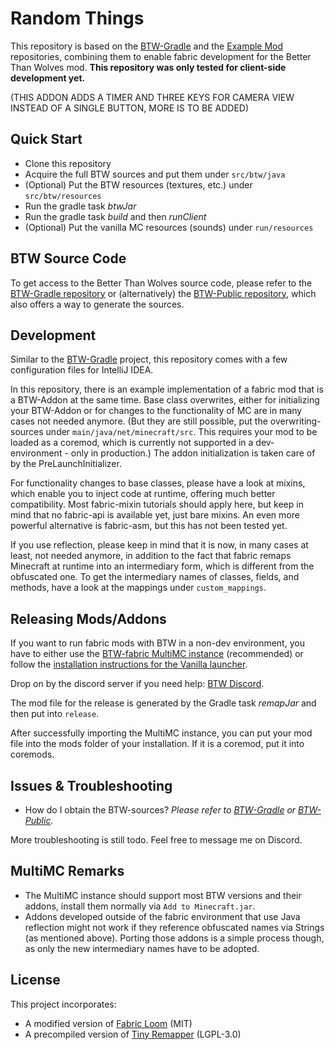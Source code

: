 # Random Things

This repository is based on the [BTW-Gradle](https://github.com/BTW-Community/BTW-gradle) and the [Example Mod](https://github.com/minecraft-cursed-legacy/Example-Mod)
repositories, combining them to enable fabric development for the Better Than Wolves mod.
**This repository was only tested for client-side development yet.** 

(THIS ADDON ADDS A TIMER AND THREE KEYS FOR CAMERA VIEW INSTEAD OF A SINGLE BUTTON, MORE IS TO BE ADDED)  

## Quick Start

* Clone this repository
* Acquire the full BTW sources and put them under `src/btw/java` 
* (Optional) Put the BTW resources (textures, etc.) under `src/btw/resources`
* Run the gradle task *btwJar*
* Run the gradle task *build* and then *runClient*
* (Optional) Put the vanilla MC resources (sounds) under `run/resources`

## BTW Source Code

To get access to the Better Than Wolves source code, please refer to the [BTW-Gradle repository](https://github.com/BTW-Community/BTW-gradle)
 or (alternatively) the [BTW-Public repository](https://github.com/BTW-Community/BTW-Public), which also offers a way to generate the sources.

## Development

Similar to the [BTW-Gradle](https://github.com/BTW-Community/BTW-gradle) project, this repository comes with a few configuration files for IntelliJ IDEA.

In this repository, there is an example implementation of a fabric mod that is a BTW-Addon at the same time. Base class overwrites,
either for initializing your BTW-Addon or for changes to the functionality of MC are in many cases not needed 
anymore. (But they are still possible, put the overwriting-sources under `main/java/net/minecraft/src`.
 This requires your mod to be loaded as a coremod, which is currently not supported in a dev-environment - only in production.) The
addon initialization is taken care of by the PreLaunchInitializer.
 
For functionality changes to base classes, please have a look at mixins, which enable you
to inject code at runtime, offering much better compatibility. Most fabric-mixin tutorials should apply here, but keep in
mind that no fabric-api is available yet, just bare mixins. An even more powerful alternative is fabric-asm, but this has not
been tested yet.

If you use reflection, please keep in mind that it is now, in many cases at least, not needed anymore, in addition to the fact that fabric
remaps Minecraft at runtime into an intermediary form, which is different from the obfuscated one. To get the intermediary names
of classes, fields, and methods, have a look at the mappings under `custom_mappings`.

## Releasing Mods/Addons

If you want to run fabric mods with BTW in a non-dev environment, you have to either use 
the [BTW-fabric MultiMC instance](https://github.com/BTW-Community/cursed-fabric-loader/releases/latest) (recommended) or 
follow the [installation instructions for the Vanilla launcher](https://github.com/BTW-Community/legacy-fabric-installer/releases/latest).


Drop on by the discord server if you need help: [BTW Discord](https://discord.gg/fhMK5kx). 

The mod file for the release is generated by the Gradle task *remapJar* and then put into `release`.

After successfully importing the MultiMC instance, you can put your mod file into the mods folder of your installation. 
If it is a coremod, put it into coremods.

## Issues & Troubleshooting

* How do I obtain the BTW-sources? *Please refer to [BTW-Gradle](https://github.com/BTW-Community/BTW-gradle) or [BTW-Public](https://github.com/BTW-Community/BTW-Public).* 

More troubleshooting is still todo. Feel free to message me on Discord.

## MultiMC Remarks
* The MultiMC instance should support most BTW versions and their addons, install them normally via `Add to Minecraft.jar`.
* Addons developed outside of the fabric environment that use 
Java reflection might not work if they reference obfuscated names via Strings (as mentioned above). 
Porting those addons is a simple process though, as only the new intermediary names have to be adopted.

## License
This project incorporates:
* A modified version of [Fabric Loom](https://github.com/FabricMC/fabric-loom) (MIT)
* A precompiled version of [Tiny Remapper](https://github.com/FabricMC/tiny-remapper) (LGPL-3.0)
